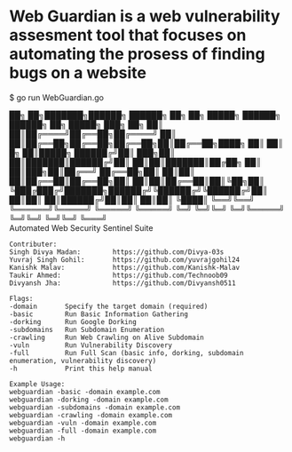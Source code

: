# Web Guardian is a web vulnerability assesment tool that focuses on automating the prosess of finding bugs on a website 

$ go run WebGuardian.go                               

██╗    ██╗███████╗██████╗  ██████╗ ██╗   ██╗ █████╗ ██████╗ ██████╗ ██╗ █████╗ ███╗   ██╗
██║    ██║██╔════╝██╔══██╗██╔════╝ ██║   ██║██╔══██╗██╔══██╗██╔══██╗██║██╔══██╗████╗  ██║
██║ █╗ ██║█████╗  ██████╔╝██║  ███╗██║   ██║███████║██████╔╝██║  ██║██║███████║██╔██╗ ██║
██║███╗██║██╔══╝  ██╔══██╗██║   ██║██║   ██║██╔══██║██╔══██╗██║  ██║██║██╔══██║██║╚██╗██║
╚███╔███╔╝███████╗██████╔╝╚██████╔╝╚██████╔╝██║  ██║██║  ██║██████╔╝██║██║  ██║██║ ╚████║
 ╚══╝╚══╝ ╚══════╝╚═════╝  ╚═════╝  ╚═════╝ ╚═╝  ╚═╝╚═╝  ╚═╝╚═════╝ ╚═╝╚═╝  ╚═╝╚═╝  ╚═══╝  
                          Automated Web Security Sentinel Suite

    Contributer:
    Singh Divya Madan:        https://github.com/Divya-03s
    Yuvraj Singh Gohil:       https://github.com/yuvrajgohil24
    Kanishk Malav:            https://github.com/Kanishk-Malav
    Taukir Ahmed:             https://github.com/Technoob09
    Divyansh Jha:             https://github.com/Divyansh0511
   
    Flags:
    -domain       Specify the target domain (required)
    -basic        Run Basic Information Gathering
    -dorking      Run Google Dorking
    -subdomains   Run Subdomain Enumeration
    -crawling     Run Web Crawling on Alive Subdomain
    -vuln         Run Vulnerability Discovery
    -full         Run Full Scan (basic info, dorking, subdomain enumeration, vulnerability discovery)
    -h            Print this help manual

    Example Usage:
    webguardian -basic -domain example.com
    webguardian -dorking -domain example.com
    webguardian -subdomains -domain example.com
    webguardian -crawling -domain example.com
    webguardian -vuln -domain example.com
    webguardian -full -domain example.com
    webguardian -h
                                                            

